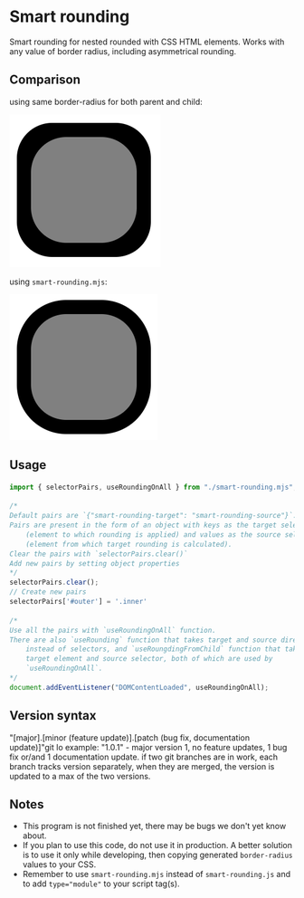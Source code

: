 # Smart rounding
Smart rounding for nested rounded with CSS HTML elements.
Works with any value of border radius, including asymmetrical rounding.
## Comparison
using same border-radius for both parent and child:

![using same border-radius for both parent and child](./readme/image.png)

using `smart-rounding.mjs`:

![using `smart-rounding.mjs`](./readme/image-1.png)
## Usage
```js
import { selectorPairs, useRoundingOnAll } from "./smart-rounding.mjs";

/*
Default pairs are `{"smart-rounding-target": "smart-rounding-source"}`.
Pairs are present in the form of an object with keys as the target selector
    (element to which rounding is applied) and values as the source selector 
    (element from which target rounding is calculated).
Clear the pairs with `selectorPairs.clear()`
Add new pairs by setting object properties
*/
selectorPairs.clear();
// Create new pairs
selectorPairs['#outer'] = '.inner'

/*
Use all the pairs with `useRoundingOnAll` function.
There are also `useRounding` function that takes target and source directly 
    instead of selectors, and `useRoungdingFromChild` function that takes
    target element and source selector, both of which are used by
    `useRoundingOnAll`.
*/
document.addEventListener("DOMContentLoaded", useRoundingOnAll);
```
## Version syntax
"[major].[minor (feature update)].[patch (bug fix, documentation update)]"git lo
example: "1.0.1" - major version 1, no feature updates, 1 bug fix or/and 1 documentation update.
if two git branches are in work, each branch tracks version separately, when they are merged, the version is updated to a max of the two versions.
## Notes
- This program is not finished yet, there may be bugs we don't yet know about.
- If you plan to use this code, do not use it in production. A better solution is to use it only while developing, then copying generated `border-radius` values to your CSS.
- Remember to use `smart-rounding.mjs` instead of `smart-rounding.js` and to add `type="module"` to your script tag(s).